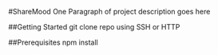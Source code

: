 #ShareMood
One Paragraph of project description goes here

##Getting Started
git clone repo using SSH or HTTP

##Prerequisites
npm install

